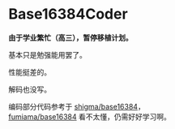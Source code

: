 # Base16384Coder

**由于学业繁忙（高三），暂停移植计划。**

基本只是勉强能用罢了。

性能挺差的。

解码也没写。

编码部分代码参考于 [shigma/base16384](https://github.com/shigma/base16384)，<br/>
[fumiama/base16384](https://github.com/fumiama/base16384) 看不太懂，仍需好好学习啊。
